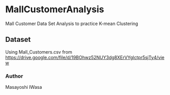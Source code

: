 # MallCustomerAnalysis
Mall Customer Data Set Analysis to practice K-mean Clustering

## Dataset 
Using Mall_Customers.csv from https://drive.google.com/file/d/19BOhwz52NUY3dg8XErVYglctpr5sjTy4/view

### Author
Masayoshi IWasa